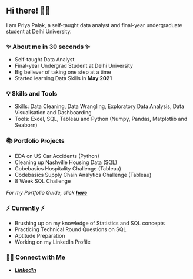 ## Hi there! 🙋‍♀️

I am Priya Palak, a self-taught data analyst and final-year undergraduate student at Delhi University.

### ✨ About me in 30 seconds ✨

 - Self-taught Data Analyst
 - Final-year Undergrad Student at Delhi University
 - Big believer of taking one step at a time
 - Started learning Data Skills in **May 2021**


### 💡 Skills and Tools

- Skills: Data Cleaning, Data Wrangling, Exploratory Data Analysis, Data Visualisation and Dashboarding 
- Tools: Excel, SQL, Tableau and Python (Numpy, Pandas, Matplotlib and Seaborn)

### 📚 Portfolio Projects

- EDA on US Car Accidents (Python)
- Cleaning up Nashville Housing Data (SQL)
- Cobebasics Hospitality Challenge (Tableau)
- Codebasics Supply Chain Analytics Challenge (Tableau)
- 8 Week SQL Challenge

*For my Portfolio Guide, click* ***[here](https://github.com/PriyaPalak/Portfolio-Guide)***

### ⚡️ Currently ⚡️

- Brushing up on my knowledge of Statistics and SQL concepts
- Practicing Technical Round Questions on SQL
- Aptitude Preparation
- Working on my LinkedIn Profile

### 🙌🏻 Connect with Me

-  ***[LinkedIn](https://www.linkedin.com/in/priya-palak/)***

  





